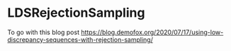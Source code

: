 # LDSRejectionSampling
To go with this blog post https://blog.demofox.org/2020/07/17/using-low-discrepancy-sequences-with-rejection-sampling/
